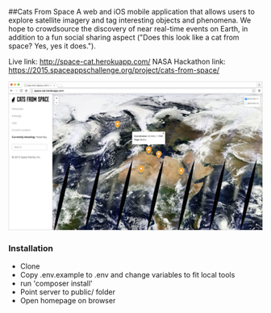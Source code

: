 ##Cats From Space
A web and iOS mobile application that allows users to explore satellite imagery and tag interesting objects and phenomena. We hope to crowdsource the discovery of near real-time events on Earth, in addition to a fun social sharing aspect ("Does this look like a cat from space? Yes, yes it does.").

Live link: http://space-cat.herokuapp.com/
NASA Hackathon link: https://2015.spaceappschallenge.org/project/cats-from-space/

![Screenshot of Cats From Space](https://raw.githubusercontent.com/aroundthesea/cats-from-space/develop/screenshots/cats-from-space-screenshot.png)

### Installation
* Clone
* Copy .env.example to .env and change variables to fit local tools
* run 'composer install'
* Point server to public/ folder
* Open homepage on browser
